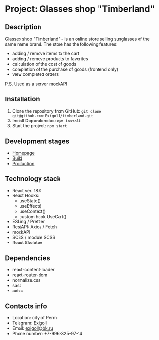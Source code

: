 # Project: Glasses shop "Timberland"

## Description
Glasses shop "Timberland" - is an online store selling sunglasses of the same name brand.
The store has the following features:
* adding / remove items to the cart
* adding / remove products to favorites
* calculation of the cost of goods
* completion of the purchase of goods (frontend only)
* view completed orders

P.S. Used as a server [mockAPI](https://mockapi.io)

## Installation

1. Clone the repository from GitHub: ``git clone git@github.com:Exigoll/timberland.git``
2. Install Dependencies:  ``npm install``
3. Start the project:  ``npm start``

## Development stages
* [Homepage](https://exigoll.github.io/timberland/)
* [Build](https://github.com/Exigoll/timberland)
* [Production](https://github.com/Exigoll/timberland/tree/gh-pages)

## Technology stack
* React ver. 18.0
* React Hooks:
  * useState()
  * useEffect()
  * useContext()
  * custom hook UseCart()
* ESLing / Prettier
* RestAPI: Axios / Fetch
* mockAPI
* SCSS / module SCSS
* React Skeleton

## Dependencies
* react-content-loader
* react-router-dom
* normalize.css
* sass
* axios

## Contacts info
* Location: city of Perm
* Telegram: [Exigoll](https://t.me/exigoll)
* Email: exigoll@bk.ru
* Phone number: +7-996-325-97-14
